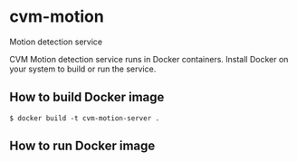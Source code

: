 # cvm-motion
Motion detection service

CVM Motion detection service runs in Docker containers.  Install Docker
on your system to build or run the service.

## How to build Docker image

    $ docker build -t cvm-motion-server .

## How to run Docker image
